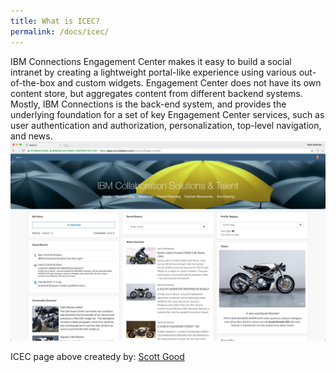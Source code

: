 ```yaml
---
title: What is ICEC?
permalink: /docs/icec/
---
```


IBM Connections Engagement Center makes it easy to build a social intranet by creating a lightweight portal-like experience using various out-of-the-box and custom widgets. Engagement Center does not have its own content store, but aggregates content from different backend systems. Mostly, IBM Connections is the back-end system, and provides the underlying foundation for a set of key Engagement Center services, such as user authentication and authorization, personalization, top-level navigation, and news.
<br/>
![icec](../images/icec2.png)

ICEC page above createdy by: [Scott Good](https://scott-good.github.io/)
